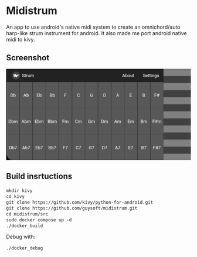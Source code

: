 # Midistrum

An app to use android's native midi system to create an omnichord/auto harp-like strum instrument for android.
It also made me port android native midi to kivy.

## Screenshot
![image](https://github.com/guysoft/midistrum/blob/main/media/screenshot.jpg?raw=true)

## Build insrtuctions

```
mkdir kivy
cd kivy
git clone https://github.com/kivy/python-for-android.git
git clone https://github.com/guysoft/midistrum.git
cd midistrum/src
sudo docker compose up -d
./docker_build
```

Debug with:
```
./docker_debug
```
